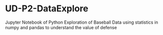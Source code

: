 # UD-P2-DataExplore

Jupyter Notebook of Python Exploration of Baseball Data using statistics in numpy and pandas to understand the value of defense 

